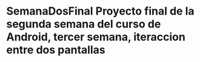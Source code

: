 # SemanaDosFinal Proyecto final de la segunda semana del curso de Android, tercer semana, iteraccion entre dos pantallas
